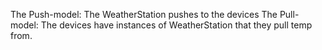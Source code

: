 The Push-model: The WeatherStation pushes to the devices
The Pull-model: The devices have instances of WeatherStation that they pull temp from.